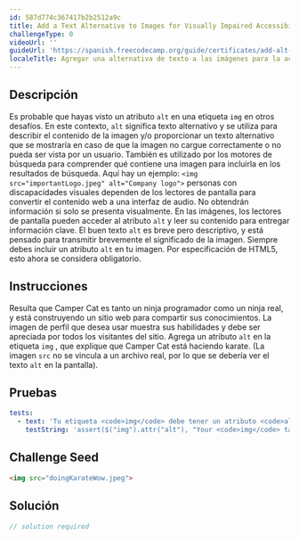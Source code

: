```yaml
---
id: 587d774c367417b2b2512a9c
title: Add a Text Alternative to Images for Visually Impaired Accessibility
challengeType: 0
videoUrl: ''
guideUrl: 'https://spanish.freecodecamp.org/guide/certificates/add-alt-text-to-an-image-for-accessibility'
localeTitle: Agregar una alternativa de texto a las imágenes para la accesibilidad de personas con discapacidad visual
---
```


## Descripción 
<section id="description"> Es probable que hayas visto un atributo <code>alt</code> en una etiqueta <code>img</code> en otros desafíos. En este contexto, <code>alt</code> significa texto alternativo y se utiliza para describir el contenido de la imagen y/o proporcionar un texto alternativo que se mostraría en caso de que la imagen no cargue correctamente o no pueda ser vista por un usuario. También es utilizado por los motores de búsqueda para comprender qué contiene una imagen para incluirla en los resultados de búsqueda. Aquí hay un ejemplo: <code>&lt;img src=&quot;importantLogo.jpeg&quot; alt=&quot;Company logo&quot;&gt;</code> personas con discapacidades visuales dependen de los lectores de pantalla para convertir el contenido web a una interfaz de audio. No obtendrán información si solo se presenta visualmente. En las imágenes, los lectores de pantalla pueden acceder al atributo <code>alt</code> y leer su contenido para entregar información clave. El buen texto <code>alt</code> es breve pero descriptivo, y está pensado para transmitir brevemente el significado de la imagen. Siempre debes incluir un atributo <code>alt</code> en tu imagen. Por especificación de HTML5, esto ahora se considera obligatorio. </section>

## Instrucciones 
<section id="instructions"> Resulta que Camper Cat es tanto un ninja programador como un ninja real, y está construyendo un sitio web para compartir sus conocimientos. La imagen de perfil que desea usar muestra sus habilidades y debe ser apreciada por todos los visitantes del sitio. Agrega un atributo <code>alt</code> en la etiqueta <code>img</code> , que explique que Camper Cat está haciendo karate. (La imagen <code>src</code> no se vincula a un archivo real, por lo que se debería ver el texto <code>alt</code> en la pantalla). </section>

## Pruebas
<section id='tests'>

```yml
tests:
  - text: 'Tu etiqueta <code>img</code> debe tener un atributo <code>alt</code> , y no debe estar vacía.'
    testString: 'assert($("img").attr("alt"), "Your <code>img</code> tag should have an <code>alt</code> attribute, and it should not be empty.");'

```

</section>

## Challenge Seed
<section id='challengeSeed'>

<div id='html-seed'>

```html
<img src="doingKarateWow.jpeg">

```

</div>



</section>

## Solución
<section id='solution'>

```js
// solution required
```
</section>
